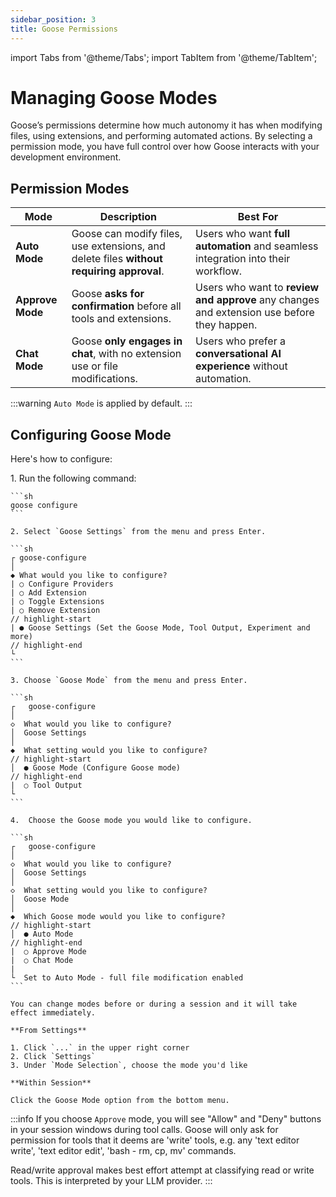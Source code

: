```yaml
---
sidebar_position: 3
title: Goose Permissions
---
```


import Tabs from '@theme/Tabs';
import TabItem from '@theme/TabItem';

# Managing Goose Modes

Goose’s permissions determine how much autonomy it has when modifying files, using extensions, and performing automated actions. By selecting a permission mode, you have full control over how Goose interacts with your development environment.

## Permission Modes

| Mode             | Description                                                                                             | Best For                                                                               |
| ---------------- | ------------------------------------------------------------------------------------------------------- | -------------------------------------------------------------------------------------- |
| **Auto Mode**    | Goose can modify files, use extensions, and delete files **without requiring approval**.                | Users who want **full automation** and seamless integration into their workflow.       |
| **Approve Mode** | Goose **asks for confirmation** before all tools and extensions. | Users who want to **review and approve** any changes and extension use before they happen. |
| **Chat Mode**    | Goose **only engages in chat**, with no extension use or file modifications.                            | Users who prefer a **conversational AI experience** without automation.                |

:::warning
`Auto Mode` is applied by default.
:::

## Configuring Goose Mode

Here's how to configure:

<Tabs groupId="interface">
  <TabItem value="cli" label="Goose CLI" default>
    1. Run the following command:

    ```sh
    goose configure
    ```

    2. Select `Goose Settings` from the menu and press Enter.

    ```sh
    ┌ goose-configure
    │
    ◆ What would you like to configure?
    | ○ Configure Providers
    | ○ Add Extension
    | ○ Toggle Extensions
    | ○ Remove Extension
    // highlight-start
    | ● Goose Settings (Set the Goose Mode, Tool Output, Experiment and more)
    // highlight-end
    └
    ```

    3. Choose `Goose Mode` from the menu and press Enter.

    ```sh
    ┌   goose-configure
    │
    ◇  What would you like to configure?
    │  Goose Settings
    │
    ◆  What setting would you like to configure?
    // highlight-start
    │  ● Goose Mode (Configure Goose mode)
    // highlight-end
    |  ○ Tool Output
    └
    ```

    4.  Choose the Goose mode you would like to configure.

    ```sh
    ┌   goose-configure
    │
    ◇  What would you like to configure?
    │  Goose Settings
    │
    ◇  What setting would you like to configure?
    │  Goose Mode
    │
    ◆  Which Goose mode would you like to configure?
    // highlight-start
    │  ● Auto Mode
    // highlight-end
    |  ○ Approve Mode
    |  ○ Chat Mode
    |
    └  Set to Auto Mode - full file modification enabled
    ```

  </TabItem>
  <TabItem value="ui" label="Goose Desktop">

    You can change modes before or during a session and it will take effect immediately.

    **From Settings**

    1. Click `...` in the upper right corner
    2. Click `Settings`
    3. Under `Mode Selection`, choose the mode you'd like

    **Within Session**

    Click the Goose Mode option from the bottom menu. 
  </TabItem>
</Tabs>

  :::info
  If you choose `Approve` mode, you will see "Allow" and "Deny" buttons in your session windows during tool calls. Goose will only ask for permission for tools that it deems are 'write' tools, e.g. any 'text editor write', 'text editor edit', 'bash - rm, cp, mv' commands. 
  
  Read/write approval makes best effort attempt at classifying read or write tools. This is interpreted by your LLM provider. 
  :::
